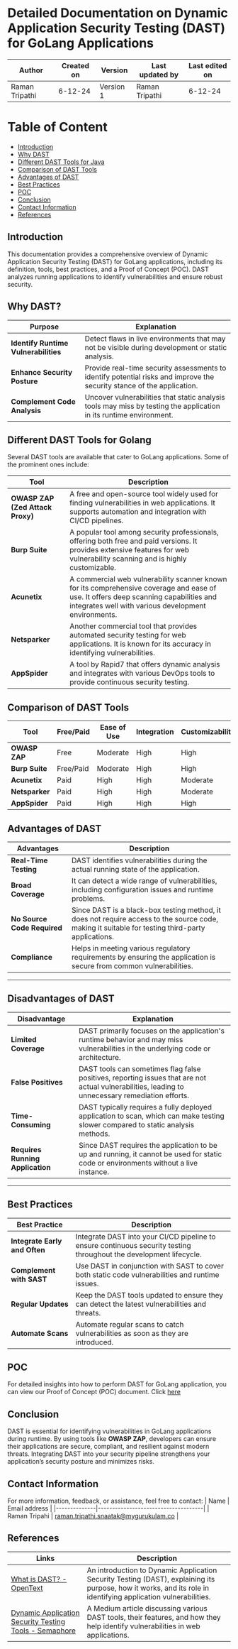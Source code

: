 # Detailed Documentation on Dynamic Application Security Testing (DAST) for GoLang Applications


| Author      | Created on  | Version    | Last updated by | Last edited on |
|-------------|-------------|------------|-----------------|----------------|
|Raman Tripathi| 6-12-24    | Version 1  | Raman Tripathi   | 6-12-24       |


# Table of Content 
- [Introduction](#Introduction)
- [Why DAST](#Why-DAST)
- [Different DAST Tools for Java](#Different-DAST-Tools-for-Java)
- [Comparison of DAST Tools](#Comparison-of-DAST-Tools)
- [Advantages of DAST](#Advantages-of-DAST)
- [ Best Practices ](#Best-Practices)
- [POC](#POC)
-  [Conclusion](#Conclusion)
-  [ Contact Information ](#Contact-Information )
-  [References](#References )

## Introduction
This documentation provides a comprehensive overview of Dynamic Application Security Testing (DAST) for GoLang applications, including its definition, tools, best practices, and a Proof of Concept (POC). DAST analyzes running applications to identify vulnerabilities and ensure robust security.

## Why DAST?

| **Purpose**                   | **Explanation**                                                                                           |
|-------------------------------|-----------------------------------------------------------------------------------------------------------|
| **Identify Runtime Vulnerabilities** | Detect flaws in live environments that may not be visible during development or static analysis. |
| **Enhance Security Posture**   | Provide real-time security assessments to identify potential risks and improve the security stance of the application. |
| **Complement Code Analysis**  | Uncover vulnerabilities that static analysis tools may miss by testing the application in its runtime environment. |


## Different DAST Tools for Golang
Several DAST tools are available that cater to GoLang applications. Some of the prominent ones include:

|Tool|Description|
|------|---------|
|**OWASP ZAP (Zed Attack Proxy)**| A free and open-source tool widely used for finding vulnerabilities in web applications. It supports automation and integration with CI/CD pipelines.|
|**Burp Suite**| A popular tool among security professionals, offering both free and paid versions. It provides extensive features for web vulnerability scanning and is highly customizable.|
|**Acunetix**| A commercial web vulnerability scanner known for its comprehensive coverage and ease of use. It offers deep scanning capabilities and integrates well with various development environments.|
|**Netsparker**| Another commercial tool that provides automated security testing for web applications. It is known for its accuracy in identifying vulnerabilities.|
|**AppSpider**| A tool by Rapid7 that offers dynamic analysis and integrates with various DevOps tools to provide continuous security testing.|

## Comparison of DAST Tools

|Tool|	Free/Paid	|Ease of Use|	Integration|	Customizability|	Accuracy|
|---|----|------|-----|-----|------|
|**OWASP ZAP**|	Free|	Moderate|	High|	High|	High|
|**Burp Suite**	|Free/Paid	|Moderate	|High	|High|	High|
|**Acunetix**|	Paid|	High|	High|	Moderate|	Very High|
|**Netsparker**	|Paid	|High	|High	|Moderate	|Very High|
|**AppSpider**	|Paid	|High	|High	|High	|High|

## Advantages of DAST

|Advantages|Description|
|------|--------------|
|**Real-Time Testing**| DAST identifies vulnerabilities during the actual running state of the application.|
|**Broad Coverage**|It can detect a wide range of vulnerabilities, including configuration issues and runtime problems.|
|**No Source Code Required**| Since DAST is a black-box testing method, it does not require access to the source code, making it suitable for testing third-party applications.|
|**Compliance**|Helps in meeting various regulatory requirements by ensuring the application is secure from common vulnerabilities.|

---

## Disadvantages of DAST

| **Disadvantage**               | **Explanation**                                                                                           |
|-------------------------------|-----------------------------------------------------------------------------------------------------------|
| **Limited Coverage**           | DAST primarily focuses on the application's runtime behavior and may miss vulnerabilities in the underlying code or architecture. |
| **False Positives**            | DAST tools can sometimes flag false positives, reporting issues that are not actual vulnerabilities, leading to unnecessary remediation efforts. |
| **Time-Consuming**             | DAST typically requires a fully deployed application to scan, which can make testing slower compared to static analysis methods. |
| **Requires Running Application** | Since DAST requires the application to be up and running, it cannot be used for static code or environments without a live instance. |

---

## Best Practices

| **Best Practice**                     | **Description**                                                                                         |
|---------------------------------------|---------------------------------------------------------------------------------------------------------|
| **Integrate Early and Often**         | Integrate DAST into your CI/CD pipeline to ensure continuous security testing throughout the development lifecycle. |
| **Complement with SAST**              | Use DAST in conjunction with SAST to cover both static code vulnerabilities and runtime issues.          |
| **Regular Updates**                   | Keep the DAST tools updated to ensure they can detect the latest vulnerabilities and threats.            |
| **Automate Scans**                    | Automate regular scans to catch vulnerabilities as soon as they are introduced.                          |

## POC

For detailed insights into how to perform DAST for GoLang application, you can view our Proof of Concept (POC) document. Click [here](https://github.com/avengers-p11/Documentation/blob/main/Application%20CI%20Design/Golang%20CI%20Checks/DAST/POC.md)


## Conclusion
DAST is essential for identifying vulnerabilities in GoLang applications during runtime. By using tools like **OWASP ZAP**, developers can ensure their applications are secure, compliant, and resilient against modern threats. Integrating DAST into your security pipeline strengthens your application’s security posture and minimizes risks.


## Contact Information

For more information, feedback, or assistance, feel free to contact:
| Name         | Email address                       |
|--------------|-------------------------------------|
| Raman Tripahi | raman.tripathi.snaatak@mygurukulam.co  |

## References

| **Links** | **Description** |
|-----------|-----------------|
| [What is DAST? - OpenText](https://www.opentext.com/en-gb/what-is/dast) | An introduction to Dynamic Application Security Testing (DAST), explaining its purpose, how it works, and its role in identifying application vulnerabilities. |
| [Dynamic Application Security Testing Tools - Semaphore](https://semaphoreci.medium.com/dynamic-application-security-testing-dast-tools-are-tools-used-to-identify-vulnerabilities-in-affe2fd9e3c1) | A Medium article discussing various DAST tools, their features, and how they help identify vulnerabilities in web applications. |
